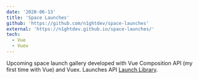 ```yaml
---
date: '2020-06-13'
title: 'Space Launches'
github: 'https://github.com/n1ghtdev/space-launches'
external: 'https://n1ghtdev.github.io/space-launches/'
tech:
  - Vue
  - Vuex
---
```


Upcoming space launch gallery developed with Vue Composition API (my first time with Vue) and Vuex. Launches API [Launch Library](https://launchlibrary.net/).